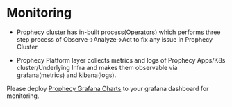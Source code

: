 # Monitoring
* Prophecy cluster has in-built process(Operators) which performs three step process of Observe->Analyze->Act to fix any issue in Prophecy Cluster. 

* Prophecy Platform layer collects metrics and logs of Prophecy Apps/K8s cluster/Underlying Infra and makes them observable via grafana(metrics) and kibana(logs).

Please deploy [Prophecy Grafana Charts](https://github.com/SimpleDataLabsInc/onpremdocs/blob/master/yamls/grafana-charts/) to your grafana dashboard for monitoring.


